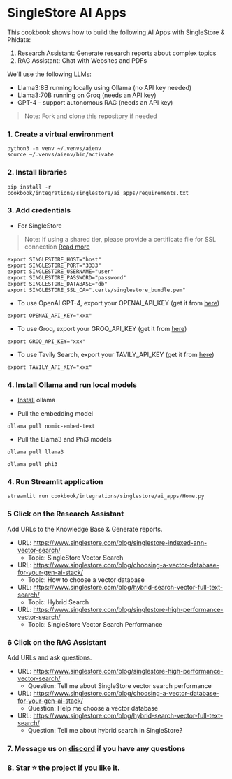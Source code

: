 # SingleStore AI Apps

This cookbook shows how to build the following AI Apps with SingleStore & Phidata:

1. Research Assistant: Generate research reports about complex topics
2. RAG Assistant: Chat with Websites and PDFs

We'll use the following LLMs:

- Llama3:8B running locally using Ollama (no API key needed)
- Llama3:70B running on Groq (needs an API key)
- GPT-4 - support autonomous RAG (needs an API key)

> Note: Fork and clone this repository if needed

### 1. Create a virtual environment

```shell
python3 -m venv ~/.venvs/aienv
source ~/.venvs/aienv/bin/activate
```

### 2. Install libraries

```shell
pip install -r cookbook/integrations/singlestore/ai_apps/requirements.txt
```

### 3. Add credentials

- For SingleStore

> Note: If using a shared tier, please provide a certificate file for SSL connection [Read more](https://docs.singlestore.com/cloud/connect-to-your-workspace/connect-with-mysql/connect-with-mysql-client/connect-to-singlestore-helios-using-tls-ssl/)

```shell
export SINGLESTORE_HOST="host"
export SINGLESTORE_PORT="3333"
export SINGLESTORE_USERNAME="user"
export SINGLESTORE_PASSWORD="password"
export SINGLESTORE_DATABASE="db"
export SINGLESTORE_SSL_CA=".certs/singlestore_bundle.pem"
```

- To use OpenAI GPT-4, export your OPENAI_API_KEY (get it from [here](https://platform.openai.com/api-keys))

```shell
export OPENAI_API_KEY="xxx"
```

- To use Groq, export your GROQ_API_KEY (get it from [here](https://console.groq.com/))

```shell
export GROQ_API_KEY="xxx"
```

- To use Tavily Search, export your TAVILY_API_KEY (get it from [here](https://app.tavily.com/))

```shell
export TAVILY_API_KEY="xxx"
```


### 4. Install Ollama and run local models

- [Install](https://github.com/ollama/ollama?tab=readme-ov-file#macos) ollama

- Pull the embedding model

```shell
ollama pull nomic-embed-text
```

- Pull the Llama3 and Phi3 models

```shell
ollama pull llama3

ollama pull phi3
```

### 4. Run Streamlit application

```shell
streamlit run cookbook/integrations/singlestore/ai_apps/Home.py
```

### 5 Click on the Research Assistant

Add URLs to the Knowledge Base & Generate reports.

- URL: https://www.singlestore.com/blog/singlestore-indexed-ann-vector-search/
  - Topic: SingleStore Vector Search
- URL: https://www.singlestore.com/blog/choosing-a-vector-database-for-your-gen-ai-stack/
  - Topic: How to choose a vector database
- URL: https://www.singlestore.com/blog/hybrid-search-vector-full-text-search/
  - Topic: Hybrid Search
- URL: https://www.singlestore.com/blog/singlestore-high-performance-vector-search/
  - Topic: SingleStore Vector Search Performance

### 6 Click on the RAG Assistant

Add URLs and ask questions.

- URL: https://www.singlestore.com/blog/singlestore-high-performance-vector-search/
  - Question: Tell me about SingleStore vector search performance
- URL: https://www.singlestore.com/blog/choosing-a-vector-database-for-your-gen-ai-stack/
  - Question: Help me choose a vector database
- URL: https://www.singlestore.com/blog/hybrid-search-vector-full-text-search/
  - Question: Tell me about hybrid search in SingleStore?

### 7. Message us on [discord](https://discord.gg/4MtYHHrgA8) if you have any questions

### 8. Star ⭐️ the project if you like it.
